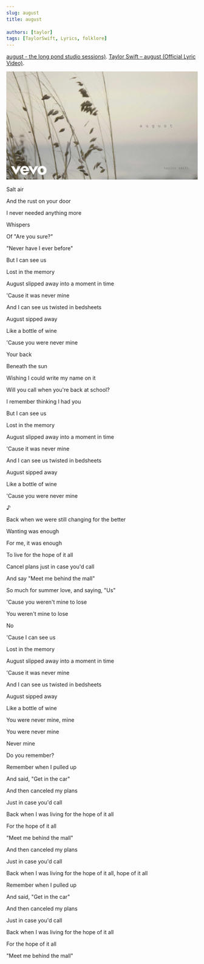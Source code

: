 ```yaml
---
slug: august
title: august

authors: [taylor]
tags: [TaylorSwift, Lyrics, folklore]
---
```


[august - the long pond studio sessions)](https://open.spotify.com/track/4MGexoZc12lqE0hYkq9YYx).
[Taylor Swift – august (Official Lyric Video)](https://www.youtube.com/watch?v=nn_0zPAfyo8).

![Docusaurus Plushie](./maxresdefault.jpg)

Salt air

And the rust on your door

I never needed anything more

Whispers

Of "Are you sure?"

"Never have I ever before"

But I can see us

Lost in the memory

August slipped away into a moment in time

'Cause it was never mine

And I can see us twisted in bedsheets

August sipped away

Like a bottle of wine

'Cause you were never mine

Your back

Beneath the sun

Wishing I could write my name on it

Will you call when you're back at school?

I remember thinking I had you

But I can see us

Lost in the memory

August slipped away into a moment in time

'Cause it was never mine

And I can see us twisted in bedsheets

August sipped away

Like a bottle of wine

'Cause you were never mine

♪
<!--truncate-->

Back when we were still changing for the better

Wanting was enough

For me, it was enough

To live for the hope of it all

Cancel plans just in case you'd call

And say "Meet me behind the mall"

So much for summer love, and saying, "Us"

'Cause you weren't mine to lose

You weren't mine to lose

No

'Cause I can see us

Lost in the memory

August slipped away into a moment in time

'Cause it was never mine

And I can see us twisted in bedsheets

August sipped away

Like a bottle of wine

You were never mine, mine

You were never mine

Never mine

Do you remember?

Remember when I pulled up

And said, "Get in the car"

And then canceled my plans

Just in case you'd call

Back when I was living for the hope of it all

For the hope of it all

"Meet me behind the mall"

And then canceled my plans

Just in case you'd call

Back when I was living for the hope of it all, hope of it all

Remember when I pulled up

And said, "Get in the car"

And then canceled my plans

Just in case you'd call

Back when I was living for the hope of it all

For the hope of it all

"Meet me behind the mall"

